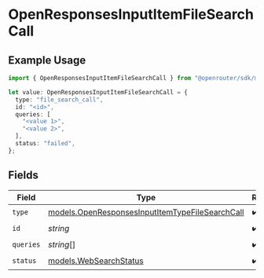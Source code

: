 # OpenResponsesInputItemFileSearchCall

## Example Usage

```typescript
import { OpenResponsesInputItemFileSearchCall } from "@openrouter/sdk/models";

let value: OpenResponsesInputItemFileSearchCall = {
  type: "file_search_call",
  id: "<id>",
  queries: [
    "<value 1>",
    "<value 2>",
  ],
  status: "failed",
};
```

## Fields

| Field                                                                                                    | Type                                                                                                     | Required                                                                                                 | Description                                                                                              |
| -------------------------------------------------------------------------------------------------------- | -------------------------------------------------------------------------------------------------------- | -------------------------------------------------------------------------------------------------------- | -------------------------------------------------------------------------------------------------------- |
| `type`                                                                                                   | [models.OpenResponsesInputItemTypeFileSearchCall](../models/openresponsesinputitemtypefilesearchcall.md) | :heavy_check_mark:                                                                                       | N/A                                                                                                      |
| `id`                                                                                                     | *string*                                                                                                 | :heavy_check_mark:                                                                                       | N/A                                                                                                      |
| `queries`                                                                                                | *string*[]                                                                                               | :heavy_check_mark:                                                                                       | N/A                                                                                                      |
| `status`                                                                                                 | [models.WebSearchStatus](../models/websearchstatus.md)                                                   | :heavy_check_mark:                                                                                       | N/A                                                                                                      |